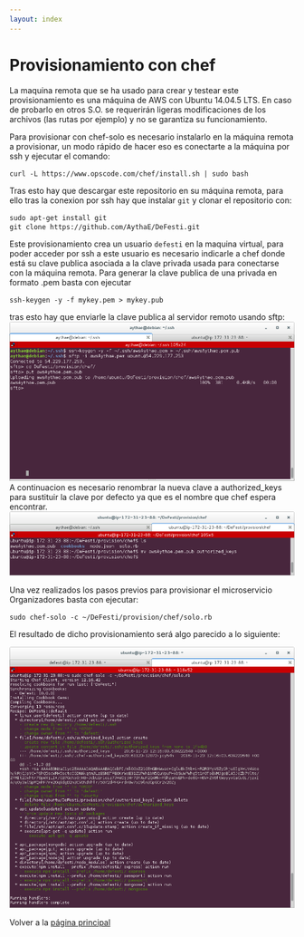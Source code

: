 ```yaml
---
layout: index
---
```

# Provisionamiento con chef


La maquina remota que se ha usado para crear y testear este provisionamiento es una máquina de AWS con Ubuntu 14.04.5 LTS. En caso de probarlo en otros S.O. se requerirán ligeras modificaciones de los archivos (las rutas por ejemplo) y no se garantiza su funcionamiento.

Para provisionar con chef-solo es necesario instalarlo en la máquina remota a provisionar, un modo rápido de hacer eso es conectarte a la máquina por ssh y ejecutar el comando:

```
curl -L https://www.opscode.com/chef/install.sh | sudo bash
```

Tras esto hay que descargar este repositorio en su máquina remota, para ello tras la conexion por ssh hay que instalar `git` y clonar el repositorio con:

```
sudo apt-get install git
git clone https://github.com/AythaE/DeFesti.git
```

Este provisionamiento crea un usuario `defesti` en la maquina virtual, para poder acceder por ssh a este usuario es necesario indicarle a chef donde está su clave publica asociada a la clave privada usada para conectarse con la máquina remota. Para generar la clave publica de una privada en formato .pem basta con ejecutar

```
ssh-keygen -y -f mykey.pem > mykey.pub
```

tras esto hay que enviarle la clave publica al servidor remoto usando sftp:
![Envio clave por sftp](https://raw.githubusercontent.com/AythaE/DeFesti/gh-pages/images/envioClavePorSFTP.png "Envio clave por SFTP")
A continuacion es necesario renombrar la nueva clave a authorized_keys para sustituir la clave por defecto ya que es el nombre que chef espera encontrar.
![Renombrar clave publica](https://raw.githubusercontent.com/AythaE/DeFesti/gh-pages/images/RenombrarClave.png "Renombrar clave publica")


Una vez realizados los pasos previos para provisionar el microservicio Organizadores basta con ejecutar:

```
sudo chef-solo -c ~/DeFesti/provision/chef/solo.rb
```

El resultado de dicho provisionamiento será algo parecido a lo siguiente:

![Imagen ejecución chef](https://raw.githubusercontent.com/AythaE/DeFesti/gh-pages/images/EjecucionChef.png "Ejecución chef")

Volver a la [página principal](index)